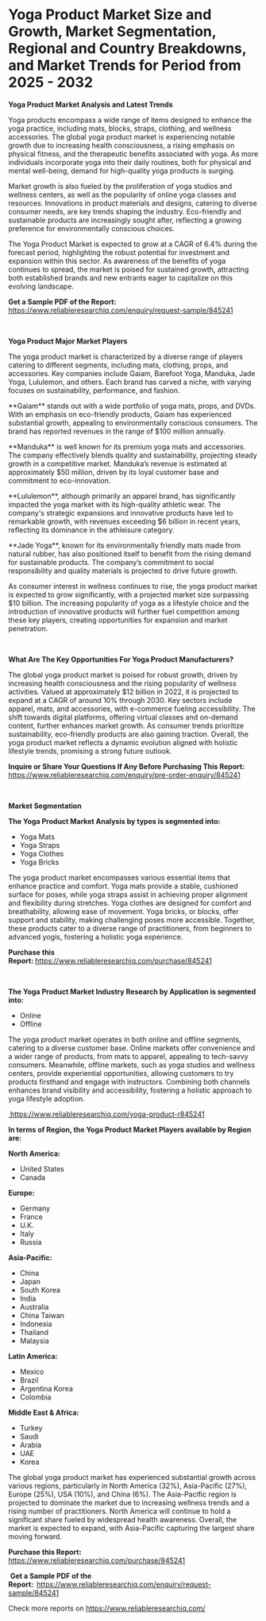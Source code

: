 <p><h1>Yoga Product Market Size and Growth, Market Segmentation, Regional and Country Breakdowns, and Market Trends for Period from 2025 -  2032</h1></p><p><strong>Yoga Product Market Analysis and Latest Trends</strong></p>
<p><p>Yoga products encompass a wide range of items designed to enhance the yoga practice, including mats, blocks, straps, clothing, and wellness accessories. The global yoga product market is experiencing notable growth due to increasing health consciousness, a rising emphasis on physical fitness, and the therapeutic benefits associated with yoga. As more individuals incorporate yoga into their daily routines, both for physical and mental well-being, demand for high-quality yoga products is surging.</p><p>Market growth is also fueled by the proliferation of yoga studios and wellness centers, as well as the popularity of online yoga classes and resources. Innovations in product materials and designs, catering to diverse consumer needs, are key trends shaping the industry. Eco-friendly and sustainable products are increasingly sought after, reflecting a growing preference for environmentally conscious choices.</p><p>The Yoga Product Market is expected to grow at a CAGR of 6.4% during the forecast period, highlighting the robust potential for investment and expansion within this sector. As awareness of the benefits of yoga continues to spread, the market is poised for sustained growth, attracting both established brands and new entrants eager to capitalize on this evolving landscape.</p></p>
<p><strong>Get a Sample PDF of the Report:&nbsp;</strong> <a href="https://www.reliableresearchiq.com/enquiry/request-sample/845241?utm_campaign=2469&utm_medium=2&utm_source=Github&utm_content=ia&utm_term=04042025&utm_id=yoga-product">https://www.reliableresearchiq.com/enquiry/request-sample/845241</a></p>
<p>&nbsp;</p>
<p><strong>Yoga Product Major Market Players</strong></p>
<p><p>The yoga product market is characterized by a diverse range of players catering to different segments, including mats, clothing, props, and accessories. Key companies include Gaiam, Barefoot Yoga, Manduka, Jade Yoga, Lululemon, and others. Each brand has carved a niche, with varying focuses on sustainability, performance, and fashion.</p><p>**Gaiam** stands out with a wide portfolio of yoga mats, props, and DVDs. With an emphasis on eco-friendly products, Gaiam has experienced substantial growth, appealing to environmentally conscious consumers. The brand has reported revenues in the range of $100 million annually.</p><p>**Manduka** is well known for its premium yoga mats and accessories. The company effectively blends quality and sustainability, projecting steady growth in a competitive market. Manduka’s revenue is estimated at approximately $50 million, driven by its loyal customer base and commitment to eco-innovation.</p><p>**Lululemon**, although primarily an apparel brand, has significantly impacted the yoga market with its high-quality athletic wear. The company's strategic expansions and innovative products have led to remarkable growth, with revenues exceeding $6 billion in recent years, reflecting its dominance in the athleisure category.</p><p>**Jade Yoga**, known for its environmentally friendly mats made from natural rubber, has also positioned itself to benefit from the rising demand for sustainable products. The company’s commitment to social responsibility and quality materials is projected to drive future growth.</p><p>As consumer interest in wellness continues to rise, the yoga product market is expected to grow significantly, with a projected market size surpassing $10 billion. The increasing popularity of yoga as a lifestyle choice and the introduction of innovative products will further fuel competition among these key players, creating opportunities for expansion and market penetration.</p></p>
<p>&nbsp;</p>
<p><strong>What Are The Key Opportunities For Yoga Product Manufacturers?</strong></p>
<p><p>The global yoga product market is poised for robust growth, driven by increasing health consciousness and the rising popularity of wellness activities. Valued at approximately $12 billion in 2022, it is projected to expand at a CAGR of around 10% through 2030. Key sectors include apparel, mats, and accessories, with e-commerce fueling accessibility. The shift towards digital platforms, offering virtual classes and on-demand content, further enhances market growth. As consumer trends prioritize sustainability, eco-friendly products are also gaining traction. Overall, the yoga product market reflects a dynamic evolution aligned with holistic lifestyle trends, promising a strong future outlook.</p></p>
<p><strong>Inquire or Share Your Questions If Any Before Purchasing This Report:</strong> <a href="https://www.reliableresearchiq.com/enquiry/pre-order-enquiry/845241?utm_campaign=2469&utm_medium=2&utm_source=Github&utm_content=ia&utm_term=04042025&utm_id=yoga-product">https://www.reliableresearchiq.com/enquiry/pre-order-enquiry/845241</a></p>
<p>&nbsp;</p>
<p><strong>Market Segmentation</strong></p>
<p><strong>The Yoga Product Market Analysis by types is segmented into:</strong></p>
<p><ul><li>Yoga Mats</li><li>Yoga Straps</li><li>Yoga Clothes</li><li>Yoga Bricks</li></ul></p>
<p><p>The yoga product market encompasses various essential items that enhance practice and comfort. Yoga mats provide a stable, cushioned surface for poses, while yoga straps assist in achieving proper alignment and flexibility during stretches. Yoga clothes are designed for comfort and breathability, allowing ease of movement. Yoga bricks, or blocks, offer support and stability, making challenging poses more accessible. Together, these products cater to a diverse range of practitioners, from beginners to advanced yogis, fostering a holistic yoga experience.</p></p>
<p><strong>Purchase this Report:&nbsp;</strong><a href="https://www.reliableresearchiq.com/purchase/845241?utm_campaign=2469&utm_medium=2&utm_source=Github&utm_content=ia&utm_term=04042025&utm_id=yoga-product">https://www.reliableresearchiq.com/purchase/845241</a></p>
<p>&nbsp;</p>
<p><strong>The Yoga Product Market Industry Research by Application is segmented into:</strong></p>
<p><ul><li>Online</li><li>Offline</li></ul></p>
<p><p>The yoga product market operates in both online and offline segments, catering to a diverse customer base. Online markets offer convenience and a wider range of products, from mats to apparel, appealing to tech-savvy consumers. Meanwhile, offline markets, such as yoga studios and wellness centers, provide experiential opportunities, allowing customers to try products firsthand and engage with instructors. Combining both channels enhances brand visibility and accessibility, fostering a holistic approach to yoga lifestyle adoption.</p></p>
<p><a href="https://www.reliableresearchiq.com/yoga-product-r845241?utm_campaign=2469&utm_medium=2&utm_source=Github&utm_content=ia&utm_term=04042025&utm_id=yoga-product">&nbsp;https://www.reliableresearchiq.com/yoga-product-r845241</a></p>
<p><strong>In terms of Region, the Yoga Product Market Players available by Region are:</strong></p>
<p>
    <p> <strong> North America: </strong>
        <ul>
            <li>United States</li>
            <li>Canada</li>
        </ul>
        </p> 
    <p> <strong> Europe: </strong>
        <ul>
            <li>Germany</li>
            <li>France</li>
            <li>U.K.</li>
            <li>Italy</li>
            <li>Russia</li>
        </ul>
        </p> 
    <p> <strong> Asia-Pacific: </strong>
        <ul>
            <li>China</li>
            <li>Japan</li>
            <li>South Korea</li>
            <li>India</li>
            <li>Australia</li>
            <li>China Taiwan</li>
            <li>Indonesia</li>
            <li>Thailand</li>
            <li>Malaysia</li>
        </ul>
        </p> 
    <p> <strong> Latin America: </strong>
        <ul>
            <li>Mexico</li>
            <li>Brazil</li>
            <li>Argentina Korea</li>
            <li>Colombia</li>
        </ul>
        </p> 
    <p> <strong> Middle East & Africa: </strong>
        <ul>
            <li>Turkey</li>
            <li>Saudi</li>
            <li>Arabia</li>
            <li>UAE</li>
            <li>Korea</li>
        </ul>
    </p>
    </p>
<p><p>The global yoga product market has experienced substantial growth across various regions, particularly in North America (32%), Asia-Pacific (27%), Europe (25%), USA (10%), and China (6%). The Asia-Pacific region is projected to dominate the market due to increasing wellness trends and a rising number of practitioners. North America will continue to hold a significant share fueled by widespread health awareness. Overall, the market is expected to expand, with Asia-Pacific capturing the largest share moving forward.</p></p>
<p><strong>Purchase this Report: </strong><a href="https://www.reliableresearchiq.com/purchase/845241?utm_campaign=2469&utm_medium=2&utm_source=Github&utm_content=ia&utm_term=04042025&utm_id=yoga-product">https://www.reliableresearchiq.com/purchase/845241</a></p>
<p>&nbsp;<strong>Get a Sample PDF of the Report:&nbsp;&nbsp;</strong><a href="https://www.reliableresearchiq.com/enquiry/request-sample/845241?utm_campaign=2469&utm_medium=2&utm_source=Github&utm_content=ia&utm_term=04042025&utm_id=yoga-product">https://www.reliableresearchiq.com/enquiry/request-sample/845241</a></p>
<p><strong></strong></p>
<p>Check more reports on <a href="https://www.reliableresearchiq.com/?utm_campaign=2469&utm_medium=2&utm_source=Github&utm_content=ia&utm_term=04042025&utm_id=yoga-product">https://www.reliableresearchiq.com/</a></p>